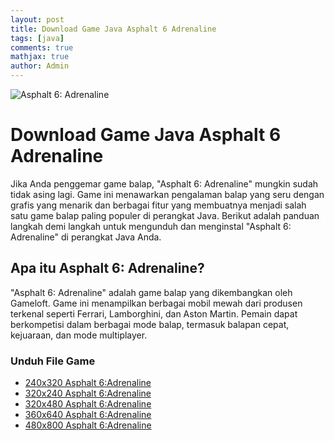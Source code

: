 ```yaml
---
layout: post
title: Download Game Java Asphalt 6 Adrenaline
tags: [java]
comments: true
mathjax: true
author: Admin
---
```


![Asphalt 6: Adrenaline](https://blogger.googleusercontent.com/img/b/R29vZ2xl/AVvXsEhsSy56ZvF202ZcC47DRofAkMYT0H7paPW_T7L4-TMC_s4TAA0lgu9lCXPJJP4YIVvxWFctcskbnbSp9pmZ9yhnp7eVD7nItQ0elwDNjIe88Waj7xyACX47dH61wu1fkhTkmTgYkuSSVDXjpFrlEYBsjpYj_oJiraprPFbi33hHisK1k1ajJQPh-mRL8O8u/s400/Asphalt_6_cover_art.jpg)

<H1>Download Game Java Asphalt 6 Adrenaline</H1>
Jika Anda penggemar game balap, "Asphalt 6: Adrenaline" mungkin sudah tidak asing lagi. Game ini menawarkan pengalaman balap yang seru dengan grafis yang menarik dan berbagai fitur yang membuatnya menjadi salah satu game balap paling populer di perangkat Java. Berikut adalah panduan langkah demi langkah untuk mengunduh dan menginstal "Asphalt 6: Adrenaline" di perangkat Java Anda.

<H2>Apa itu Asphalt 6: Adrenaline?</H2>
"Asphalt 6: Adrenaline" adalah game balap yang dikembangkan oleh Gameloft. Game ini menampilkan berbagai mobil mewah dari produsen terkenal seperti Ferrari, Lamborghini, dan Aston Martin. Pemain dapat berkompetisi dalam berbagai mode balap, termasuk balapan cepat, kejuaraan, dan mode multiplayer.

<H3>Unduh File Game</H3>
<ul>
	<li><a href="http://ouo.io/qs/OzRuKBTK?s=https://www.mediafire.com/file/a8kvs88hjnd0h53/240x320-Asphalt6-Adrenaline_s40v6-X2-00.jar/file" >240x320 Asphalt 6:Adrenaline </a></li>
	<li><a href="http://ouo.io/qs/OzRuKBTK?s=https://www.mediafire.com/file/803fbg0cnbt10g3/320x240Asphalt6-Adrenaline_s40v6-C3-00.jar/file" >320x240 Asphalt 6:Adrenaline </a></li>
	<li><a href="http://ouo.io/qs/OzRuKBTK?s=https://www.mediafire.com/file/psu8roakdriy07z/320x480Asphalt6Adrenaline_SamSung_GT_S5292_EN_IGP_BFLL_TS_104.jar/file" >320x480 Asphalt 6:Adrenaline </a></li>
	<li><a href="http://ouo.io/qs/OzRuKBTK?s=https://www.mediafire.com/file/tboug9hbjt0zh0t/360x640Asphalt6_Nokia_5800_EN_FR_DE_IT_ES_BR_PT_PL_RU_IGP_TS_120.jar/file" >360x640 Asphalt 6:Adrenaline </a></li>
	<li><a href="http://ouo.io/qs/OzRuKBTK?s=https://www.mediafire.com/file/6up5qm15rs3d3le/480x800Asphalt6_Samsung_GT_S8000_EN_IGP_EU_TS_103.jar/file" >480x800 Asphalt 6:Adrenaline </a></li>
 </ul>
